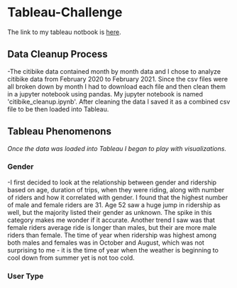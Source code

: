 # Tableau-Challenge
The link to my tableau notbook is [here](https://public.tableau.com/profile/maria.quinton#!/vizhome/CitibikeData2021/Story1?publish=yes). 

## Data Cleanup Process
-The citibike data contained month by month data and I chose to analyze citibike data from February 2020 to February 2021. Since the csv files were all broken down by month I had to download each file and then clean them in a jupyter notebook using pandas. My jupyter notebook is named 'citibike_cleanup.ipynb'. After cleaning the data I saved it as a combined csv file to be then loaded into Tableau. 

## Tableau Phenomenons
*Once the data was loaded into Tableau I began to play with visualizations.* 
### Gender
-I first decided to look at the relationship between gender and ridership based on age, duration of trips, when they were riding, along with number of riders and how it correlated with gender. I found that the highest number of male and female riders are 31. Age 52 saw a huge jump in ridership as well, but the majority listed their gender as unknown. The spike in this category makes me wonder if it accurate. Another trend I saw was that female riders average ride is longer than males, but their are more male riders than female. The time of year when ridership was highest among both males and females was in October and August, which was not surprising to me - it is the time of year when the weather is beginning to cool down from summer yet is not too cold. 
### User Type
